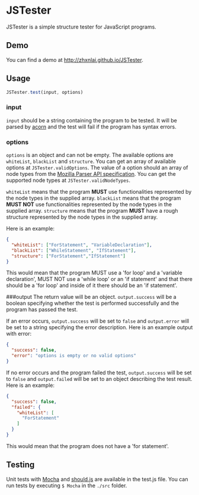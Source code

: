 JSTester
========
JSTester is a simple structure tester for JavaScript programs.

Demo
---
You can find a demo at http://zhxnlai.github.io/JSTester.

Usage
---
~~~javascript
JSTester.test(input, options)
~~~
### input
`input` should be a string containing the program to be tested. It will be parsed by [acorn](https://github.com/marijnh/acorn) and the test will fail if the program has syntax errors.

### options
`options` is an object and can not be empty. The available options are `whiteList`, `blackList` and `structure`. You can get an array of available options at `JSTester.validOptions`. The value of a option should an array of node types from the [Mozilla Parser API specification](https://developer.mozilla.org/en-US/docs/Mozilla/Projects/SpiderMonkey/Parser_API). You can get the supported node types at `JSTester.validNodeTypes`.

`whiteList` means that the program **MUST** use functionalities represented by the node types in the supplied array.
`blackList` means that the program **MUST NOT** use functionalities represented by the node types in the supplied array.
`structure` means that the program **MUST** have a rough structure represented by the node types in the supplied array.

Here is an example:
~~~json
{
  "whiteList": ["ForStatement", "VariableDeclaration"],
  "blackList": ["WhileStatement", "IfStatement"],
  "structure": ["ForStatement","IfStatement"]
}
~~~
This would mean that the program MUST use a 'for loop' and a 'variable declaration', MUST NOT use a 'while loop' or an 'if statement' and that there should be a 'for loop' and inside of it there should be an 'if statement'.

###output
The return value will be an object. `output.success` will be a boolean specifying whether the test is performed successfully and the program has passed the test.

If an error occurs, `output.success` will be set to `false` and `output.error` will be set to a string specifying the error description. Here is an example output with error:
~~~json
{
  "success": false,
  "error": "options is empty or no valid options"
}
~~~

If no error occurs and the program failed the test, `output.success` will be set to `false` and `output.failed` will be set to an object describing the test result. Here is an example:
~~~json
{
  "success": false,
  "failed": {
    "whiteList": [
      "ForStatement"
    ]
  }
}
~~~
This would mean that the program does not have a 'for statement'.

Testing
---
Unit tests with [Mocha](https://github.com/mochajs/mocha) and [should.js](https://github.com/tj/should.js) are available in the test.js file. You can run tests by executing `$ Mocha` in the `./src` folder.
